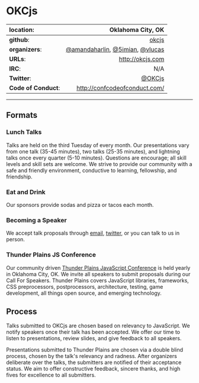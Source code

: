 # OKCjs


| **location**:         | Oklahoma City, OK                           |
|:----------------------|---------------------------------------:|
| **github**:           | [okcjs](https://github.com/okcjs)                                |
| **organizers**:       | [@amandaharlin](https://github.com/amandaharlin), [@5imian](https://github.com/JesseHarlin), [@vlucas](https://github.com/vlucas) |
| **URLs**:             | http://okcjs.com         |
| **IRC**:              | N/A                                    |
| **Twitter**:          | [@OKCjs](https://twitter.com/OKCjs)                   |
| **Code of Conduct**:  | http://confcodeofconduct.com/                   |



---------------------------

## Formats

### Lunch Talks

Talks are held on the third Tuesday of every month. Our presentations vary from one talk (35-45 minutes), two talks (25-35 minutes), and lightning talks once every quarter (5-10 minutes).
Questions are encourage; all skill levels and skill sets are welcome.
We strive to provide our community with a safe and friendly environment, conductive to learning, fellowship, and friendship.

### Eat and Drink

Our sponsors provide sodas and pizza or tacos each month.

### Becoming a Speaker

We accept talk proposals through [email](mailto:oklahomacityjavascript@gmail.com), [twitter](https://twitter.com/okcjs), or you can talk to us in person.

### Thunder Plains JS Conference

Our community driven [Thunder Plains JavaScript Conference](http://thunderplainsconf.com) is held yearly in Oklahoma City, OK.
We invite all speakers to submit proposals during our Call For Speakers.
Thunder Plains covers JavaScript libraries, frameworks, CSS preprocessors, postprocessors, architecture, testing, game development,
all things open source, and emerging technology.

## Process

Talks submitted to OKCjs are chosen based on relevancy to JavaScript.
We notify speakers once their talk has been accepted.
We offer our time to listen to presentations, review slides, and give feedback to all speakers.

Presentations submitted to Thunder Plains are chosen via a double blind process, chosen by the talk's relevancy and radness.
After organizers deliberate over the talks, the submitters are notified of their acceptance status.
We aim to offer constructive feedback, sincere thanks, and high fives for excellence to all submitters.
